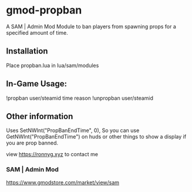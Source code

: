 # gmod-propban
A SAM | Admin Mod Module to ban players from spawning props for a specified amount of time.

## Installation
Place propban.lua in lua/sam/modules

## In-Game Usage:
!propban user/steamid time reason
!unpropban user/steamid

## Other information
Uses SetNWInt("PropBanEndTime", 0), So you can use GetNWInt("PropBanEndTime") on huds or other things to show a display if you are prop banned.

view https://ronnyg.xyz to contact me

### SAM | Admin Mod
https://www.gmodstore.com/market/view/sam
